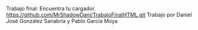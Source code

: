 Trabajo final: Encuentra tu cargador.
https://github.com/MrShadowDani/TrabajoFinalHTML.git
Trabajo por Daniel José González Sanabria y Pablo García Moya
